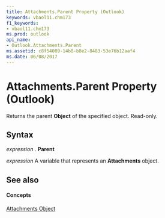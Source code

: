 ```yaml
---
title: Attachments.Parent Property (Outlook)
keywords: vbaol11.chm173
f1_keywords:
- vbaol11.chm173
ms.prod: outlook
api_name:
- Outlook.Attachments.Parent
ms.assetid: c8f54089-14b8-b8e2-8483-53e76b12aaf4
ms.date: 06/08/2017
---
```



# Attachments.Parent Property (Outlook)

Returns the parent  **Object** of the specified object. Read-only.


## Syntax

 _expression_ . **Parent**

 _expression_ A variable that represents an **Attachments** object.


## See also


#### Concepts


[Attachments Object](Outlook.Attachments.md)


